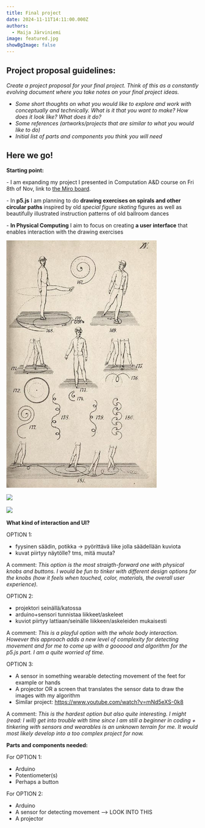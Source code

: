 ```yaml
---
title: Final project
date: 2024-11-11T14:11:00.000Z
authors:
  - Maija Järviniemi
image: featured.jpg
showBgImage: false
---
```

## **Project proposal guidelines:**

*Create a project proposal for your final project. Think of this as a constantly evolving document where you take notes on your final project ideas.* 

* *Some short thoughts on what you would like to explore and work with conceptually and technically. What is it that you want to make? How does it look like? What does it do?*
* *Some references (artworks/projects that are similar to what you would like to do)*
* *Initial list of parts and components you think you will need*

## **Here we go!**

**Starting point:**

\- I am expanding my project I presented in  Computation A&D course on Fri 8th of Nov, link to [the Miro board](https://miro.com/app/board/uXjVLIm3lwU=/).

\- In **p5.js** I am planning to do **drawing exercises on spirals and other circular paths** inspired by old *special figure skating* figures as well as beautifully illustrated instruction patterns of old ballroom dances

\- **In Physical Computing** I aim to focus on creating **a user interface** that enables interaction with the drawing exercises

![](figureskating1_skateguardblog.jpg)

![](http://www.skatingaheadofthecurve.com/HistoryRudolfSungren.jpg)

![](https://www.actingarchives.it/media/showtime/storage/2020/01/08/6/main/fig-4-schema-del-minuetto-in-kellom-tomlinson-the-art-of-dancing-explained-london-1735.jpg?1579507307)

**What kind of interaction and UI?**

OPTION 1: 

* fyysinen säädin, potikka -> pyörittävä liike jolla säädellään kuviota
* kuvat piirtyy näytölle? tms, mitä muuta?

A comment: *This option is the most straigth-forward one with physical knobs and buttons. I would be fun to tinker with different design options for the knobs (how it feels when touched, color, materials, the overall user experience).*

OPTION 2:

* projektori seinällä/katossa
* arduino+sensori tunnistaa liikkeet/askeleet 
* kuviot piirtyy lattiaan/seinälle liikkeen/askeleiden mukaisesti

A comment: *This is a playful option with the whole body interaction. However this approach adds a new level of complexity for detecting movement and for me to come up with a goooood and algorithm for the p5.js part. I am a quite worried of time.*

OPTION 3:

* A sensor in something wearable detecting movement of the feet for example or hands
* A projector OR a screen that translates the sensor data to draw the images with my algorithm
* Similar project: <https://www.youtube.com/watch?v=mNd5eXS-0k8>

A comment: *This is the hardest option but also quite interesting.  I might (read: I will) get into trouble with time since I am still a beginner in coding + tinkering with sensors and wearables is an unknown terrain for me. It would most likely develop into a too complex project for now.*

**Parts and components needed:**

For OPTION 1: 

* Arduino
* Potentiometer(s)
* Perhaps a button

For OPTION 2: 

* Arduino
* A sensor for detecting movement --> LOOK INTO THIS
* A projector
